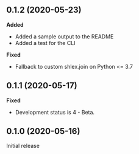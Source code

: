 0.1.2 (2020-05-23)
------------------

**Added**
- Added a sample output to the README
- Added a test for the CLI

**Fixed**
- Fallback to custom shlex.join on Python <= 3.7

0.1.1 (2020-05-17)
------------------

**Fixed**
- Development status is 4 - Beta.


0.1.0 (2020-05-16)
------------------

Initial release
